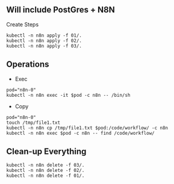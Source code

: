 ##  Will include PostGres + N8N
Create Steps

```
kubectl -n n8n apply -f 01/.
kubectl -n n8n apply -f 02/.
kubectl -n n8n apply -f 03/.
```

## Operations
- Exec
```
pod="n8n-0"
kubectl -n n8n exec -it $pod -c n8n -- /bin/sh
```

- Copy
```
pod="n8n-0"
touch /tmp/file1.txt
kubectl -n n8n cp /tmp/file1.txt $pod:/code/workflow/ -c n8n
kubectl -n n8n exec $pod -c n8n -- find /code/workflow/
```

## Clean-up Everything

```
kubectl -n n8n delete -f 03/.
kubectl -n n8n delete -f 02/.
kubectl -n n8n delete -f 01/.
```